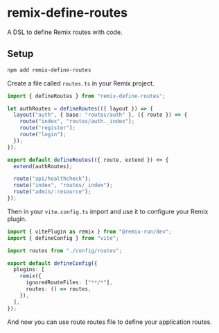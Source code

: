 # remix-define-routes

A DSL to define Remix routes with code.

## Setup

```bash
npm add remix-define-routes
```

Create a file called `routes.ts` in your Remix project.

```ts
import { defineRoutes } from "remix-define-routes";

let authRoutes = defineRoutes(({ layout }) => {
  layout("auth", { base: "routes/auth" }, ({ route }) => {
    route("index", "routes/auth._index");
    route("register");
    route("login");
  });
});

export default defineRoutes(({ route, extend }) => {
  extend(authRoutes);

  route("api/healthcheck");
  route("index", "routes/_index");
  route("admin/:resource");
});
```

Then in your `vite.config.ts` import and use it to configure your Remix plugin.

```ts
import { vitePlugin as remix } from "@remix-run/dev";
import { defineConfig } from "vite";

import routes from "./config/routes";

export default defineConfig({
  plugins: [
    remix({
      ignoredRouteFiles: ["**/*"],
      routes: () => routes,
    }),
  ],
});
```

And now you can use route routes file to define your application routes.
